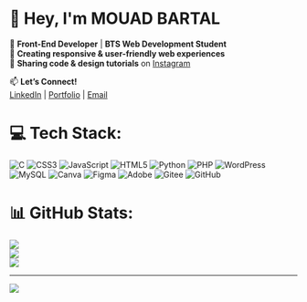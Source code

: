 # 👋 Hey, I'm MOUAD BARTAL  

🧠 **Front-End Developer** | **BTS Web Development Student**  
🌌 **Creating responsive & user-friendly web experiences**  
🎥 **Sharing code & design tutorials** on [Instagram](https://www.instagram.com/moua.ddcode/)  

📫 **Let’s Connect!**  
[LinkedIn](https://www.linkedin.com/in/mouad-bartal-65b962358/) | [Portfolio](#) | [Email](mailto:mouaddcode@gmail.com)  

# 💻 Tech Stack:
![C](https://img.shields.io/badge/c-%2300599C.svg?style=for-the-badge&logo=c&logoColor=white) ![CSS3](https://img.shields.io/badge/css3-%231572B6.svg?style=for-the-badge&logo=css3&logoColor=white) ![JavaScript](https://img.shields.io/badge/javascript-%23323330.svg?style=for-the-badge&logo=javascript&logoColor=%23F7DF1E) ![HTML5](https://img.shields.io/badge/html5-%23E34F26.svg?style=for-the-badge&logo=html5&logoColor=white) ![Python](https://img.shields.io/badge/python-3670A0?style=for-the-badge&logo=python&logoColor=ffdd54) ![PHP](https://img.shields.io/badge/php-%23777BB4.svg?style=for-the-badge&logo=php&logoColor=white) ![WordPress](https://img.shields.io/badge/WordPress-%23117AC9.svg?style=for-the-badge&logo=WordPress&logoColor=white) ![MySQL](https://img.shields.io/badge/mysql-4479A1.svg?style=for-the-badge&logo=mysql&logoColor=white) ![Canva](https://img.shields.io/badge/Canva-%2300C4CC.svg?style=for-the-badge&logo=Canva&logoColor=white) ![Figma](https://img.shields.io/badge/figma-%23F24E1E.svg?style=for-the-badge&logo=figma&logoColor=white) ![Adobe](https://img.shields.io/badge/adobe-%23FF0000.svg?style=for-the-badge&logo=adobe&logoColor=white) ![Gitee](https://img.shields.io/badge/Gitee-C71D23?style=for-the-badge&logo=gitee&logoColor=white) ![GitHub](https://img.shields.io/badge/github-%23121011.svg?style=for-the-badge&logo=github&logoColor=white)
# 📊 GitHub Stats:
![](https://github-readme-stats.vercel.app/api?username=Mouaddbrt&theme=merko&hide_border=false&include_all_commits=false&count_private=false)<br/>
![](https://nirzak-streak-stats.vercel.app/?user=Mouaddbrt&theme=merko&hide_border=false)<br/>
![](https://github-readme-stats.vercel.app/api/top-langs/?username=Mouaddbrt&theme=merko&hide_border=false&include_all_commits=false&count_private=false&layout=compact)

---
[![](https://visitcount.itsvg.in/api?id=Mouaddbrt&icon=0&color=0)](https://visitcount.itsvg.in)

<!-- Proudly created with GPRM ( https://gprm.itsvg.in ) -->
